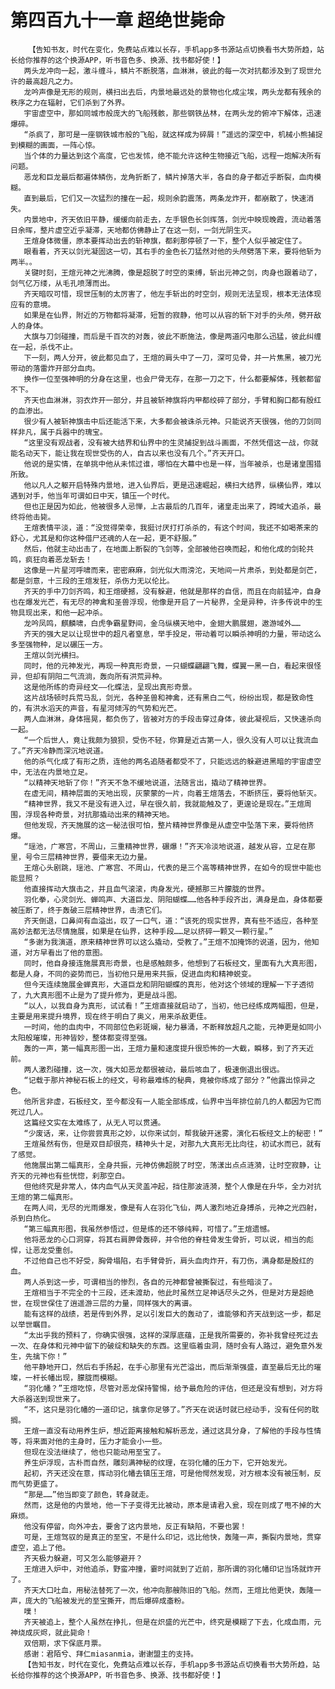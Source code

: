 # 第四百九十一章 超绝世毙命
        【告知书友，时代在变化，免费站点难以长存，手机app多书源站点切换看书大势所趋，站长给你推荐的这个换源APP，听书音色多、换源、找书都好使！】
       两头龙冲向一起，激斗缠斗，鳞片不断脱落，血淋淋，彼此的每一次对抗都涉及到了现世允许的最高超凡之力。
       龙吟声像是无形的规则，横扫出去后，内景地最远处的景物也化成尘埃，两头龙都有残余的秩序之力在辐射，它们杀到了外界。
       宇宙虚空中，那如同城市般庞大的飞船残骸，那些钢铁丛林，在两头龙的俯冲下解体，迅速爆碎。
       “杀疯了，那可是一座钢铁城市般的飞船，就这样成为碎屑！”遥远的深空中，机械小熊捕捉到模糊的画面，一阵心惊。
       当个体的力量达到这个高度，它也发怵，绝不能允许这种生物接近飞船，远程一炮解决所有问题。
       恶龙和巨龙最后都遍体鳞伤，龙角折断了，鳞片掉落大半，各自的身子都近乎断裂，血肉模糊。
       直到最后，它们又一次猛烈的撞在一起，规则余韵震荡，两条龙炸开，都崩散了，快速消失。
       内景地中，齐天依旧平静，缓缓向前走去，左手银色长剑挥落，剑光中映现晚霞，流动着落日余晖，整片虚空近乎凝滞，天地都仿佛静止了在这一刻，一剑光阴生灭。
       王煊身体微僵，原本要挥动出去的斩神旗，都刹那停顿了一下，整个人似乎被定住了。
       眼看着，齐天以剑光凝固这一切，其右手的金色长刀猛然对他的头颅劈落下来，要将他斩为两半。。
       关键时刻，王煊元神之光沸腾，像是超脱了时空的束缚，斩出元神之剑，肉身也跟着动了，剑气亿万缕，从毛孔喷薄而出。
       齐天暗叹可惜，现世压制的太厉害了，他左手斩出的时空剑，规则无法呈现，根本无法体现应有的意境。
       如果是在仙界，附近的万物都将凝滞，短暂的寂静，他可以从容的斩下对手的头颅，劈开敌人的身体。
       大旗与刀剑碰撞，而后是千百次的对轰，彼此不断施法，像是两道闪电那么迅猛，彼此纠缠在一起，杀伐不止。
       下一刻，两人分开，彼此都见血了，王煊的肩头中了一刀，深可见骨，并一片焦黑，被刀光带动的落雷炸开部分血肉。
       换作一位至强神明的分身在这里，也会尸骨无存，在那一刀之下，什么都要解体，残骸都留不下。
       齐天也血淋淋，羽衣炸开一部分，并且被斩神旗将内甲都绞碎了部分，手臂和胸口都有殷红的血渗出。
       很少有人被斩神旗击中后还能活下来，大多都会被诛杀元神。只能说齐天很强，他的刀剑同样非凡，属于兵器中的瑰宝。
       “这里没有观战者，没有被大结界和仙界中的生灵捕捉到战斗画面，不然凭借这一战，你就能名动天下，能让我在现世受伤的人，自古以来也没有几个。”齐天开口。
       他说的是实情，在单挑中他从未怵过谁，哪怕在大幕中也是一样，当年被杀，也是诸皇围猎所致。
       他以凡人之躯开启特殊内景地，进入仙界后，更是迅速崛起，横扫大结界，纵横仙界，难以遇到对手，他当年可谓如日中天，镇压一个时代。
       但也正是因为如此，他被很多人忌惮，上古最后的几百年，诸皇走出来了，跨域大追杀，最终将他击毙。
       王煊表情平淡，道：“没觉得荣幸，我挺讨厌打打杀杀的，有这个时间，我还不如喝茶来的舒心，尤其是和你这种借尸还魂的人在一起，更不舒服。”
       然后，他就主动出击了，在地面上断裂的飞剑等，全部被他召唤而起，和他化成的剑轮共鸣，疯狂向着恶龙斩去！
       这像是一片星河呼啸而来，密密麻麻，剑光似大雨滂沱，天地间一片肃杀，到处都是剑芒，都是剑意，十三段的王煊发狂，杀伤力无以伦比。
       齐天的手中刀剑齐鸣，和王煊硬撼，没有躲避，他就是那样的自信，而且在向前猛冲，自身也在爆发光芒，有无尽的神禽和圣兽浮现，他像是开启了一片秘界，全是异种，许多传说中的生物具现出来，和他一起冲杀。
       龙吟凤鸣，麒麟啸，白虎争霸星野间，金乌纵横天地中，金翅大鹏展翅，遨游域外……
       齐天的强大足以让现世中的超凡者窒息，举手投足，带动着可以瞬杀神明的力量，带动这么多至强物种，足以碾压一方。
       王煊以剑光横扫。
       同时，他的元神发光，再现一种真形奇景，一只蝴蝶翩翩飞舞，蝶翼一黑一白，看起来很怪异，但却有阴阳二气流淌，轰向所有洪荒异种。
       这是他所练的奇异经文——化蝶法，呈现出真形奇景。
       这片战场顿时兵荒马乱，剑光，各种圣兽和神禽，还有黑白二气，纷纷出现，都是致命性的，有洪水滔天的声音，有星河倾泻的气势和光芒。
       两人血淋淋，身体摇晃，都负伤了，皆被对方的手段击穿过身体，彼此凝视后，又快速杀向一起。
       “一个后世人，竟让我颇为狼狈，受伤不轻，你算是近古第一人，很久没有人可以让我流血了。”齐天冷静而深沉地说道。
       他的杀气化成了有形之质，连他的两名追随者都受不了，只能远远的躲避进黑暗的宇宙虚空中，无法在内景地立足。
       “以精神天地斩了你！”齐天不急不缓地说道，法随言出，撬动了精神世界。
       在虚无间，精神层面的天地出现，灰蒙蒙的一片，向着王煊落去，不断挤压，要将他斩灭。
       “精神世界，我又不是没有进入过，早在很久前，我就能触及了，更遑论是现在。”王煊周围，浮现各种奇景，对抗那撬动出来的精神天地。
       但他发现，齐天施展的这一秘法很可怕，整片精神世界像是从虚空中坠落下来，要将他挤爆。
       “瑶池，广寒宫，不周山，三重精神世界，碾爆！”齐天冷淡地说道，越发从容，立足在那里，号令三层精神世界，要借来无边力量。
       王煊心头剧跳，瑶池、广寒宫、不周山，代表的是三个高等精神世界，在如今的现世中能也能显照？
       他直接挥动大旗击之，并且血气滚滚，肉身发光，硬撼那三片朦胧的世界。
       羽化拳，心灵剑光、蝉鸣声、大道巨龙、阴阳蝴蝶……他各种手段齐出，满身是血，身体都要被压断了，终于轰破三层精神世界，击溃它们。
       齐天倒退，口鼻间有血溢出，叹了一口气，道：“该死的现实世界，真有些不适应，各种至高妙法都无法尽情施展，如果是在仙界，这种手段……足以挤碎一颗又一颗行星。”
       “多谢为我演道，原来精神世界可以这么撬动，受教了。”王煊不加掩饰的说道，因为，他知道，对方早看出了他的意图。
       同时，他自身接连施展真形奇景，也是感触颇多，他想到了石板经文，里面有九大真形图，都是人身，不同的姿势而已，当初他只是用来共振，促进血肉和精神蜕变。
       但今天连续施展金蝉真形，大道巨龙和阴阳蝴蝶的真形，他对这个领域的理解一下子透彻了，九大真形图不止是为了提升修为，更是战斗图。
       “以人，以我自身为真形，试试看！”王煊直接就启动了，当初，他已经练成两幅图，但是，主要是用来提升境界，现在终于明白了奥义，用来杀敌更佳。
       一时间，他的血肉中，不同部位色彩斑斓，秘力暴涌，不断释放超凡之能，元神更是如同小太阳般璀璨，形神皆妙，整体都变得至强。
       轰的一声，第一幅真形图一出，王煊力量和速度提升很恐怖的一大截，瞬移，到了齐天近前。
       两人激烈碰撞，这一次，强大如恶龙都很被动，最后咳血了，极速倒退出很远。
       “记载于那片神秘石板上的经文，号称最难练的秘典，竟被你练成了部分？”他露出惊异之色。
       他所言非虚，石板经文，至今都没有一人能全部练成，仙界中当年排位前几的人都因为它而死过几人。
       这篇经文实在太难练了，从无人可以贯通。
       “少废话，来，让你尝尝真形之妙，以你来试剑，帮我破开迷雾，演化石板经文上的秘密！”
       王煊虽然有伤，但是双目却很亮，精神头十足，对那九大真形无比向往，初试水而已，就有了感觉。
       他施展出第二幅真形，全身共振，元神仿佛超脱了时空，荡漾出点点涟漪，让时空寂静，让齐天的元神也有些恍惚，刹那空白。
       但他终究是非常人，体内血气从天灵盖冲起，挡住那波涟漪，整个人像是在升华，全力对抗王煊的第二幅真形。
       在两人间，无尽的光雨爆发，像是有人在羽化飞仙，两人激烈地近身搏杀，元神之光四射，杀到白热化。
       “第三幅真形图，我虽然参悟过，但是练的还不够纯粹，可惜了。”王煊遗憾。
       他将恶龙的心口洞穿，将其右肩胛骨轰碎，并令他的脊柱骨发生骨折，可以说，相当的彪悍，让恶龙受重创。
       不过他自己也不好受，胸骨塌陷，右手臂骨折，肩头血肉炸开，有刀伤，满身都是殷红的血。
       两人杀到这一步，可谓相当的惨烈，各自的元神都曾被撕裂过，有些暗淡了。
       王煊相当于不完全的十三段，还未渡劫，他此时虽然立足神话尽头之外，但是对方是超绝世，在现世保住了逍遥游三层的力量，同样强大的离谱。
       能有这样的战绩，若是传到外界，足以引发巨大的轰动了，谁能够和齐天战到这一步，都足以举世瞩目。
       “太出乎我的预料了，你确实很强，这样的深厚底蕴，正是我所需要的，弥补我曾经死过去一次、在身体和元神中留下的破绽和缺失的东西。这里临着虫洞，随时会有人路过，避免意外发生，先擒下你！”
       他平静地开口，然后右手扬起，在手心那里有光芒溢出，而后渐渐强盛，直至最后无比的璀璨，一杆长幡出现，朦胧而模糊。
       “羽化幡？”王煊吃惊，尽管对恶龙保持警惕，给予最危险的评估，但还是没有想到，对方将大杀器送到现世来了。
       “不，这只是羽化幡的一道印记，擒拿你足够了。”齐天在说话时就已经动手，没有任何的耽搁。
       王煊一直没有动用养生炉，想近距离接触和解析恶龙，通过这具分身，了解他的手段与性情等，将来面对他的主身时，压力才能会小一些。
       但现在没法继续了，他也只能动用至宝了。
       养生炉浮现，古朴而自然，雕刻满神秘的纹理，在羽化幡的压力下，它开始发光。
       起初，齐天还没在意，挥动羽化幡去镇压王煊，可是他愕然发现，对方根本没有被压制，反而气势更盛了。
       “那是……”他当即变了颜色，转身就走。
       然而，这是他的内景地，他一下子变得无比被动，原本是请君入瓮，现在则成了甩不掉的大麻烦。
       他没有停留，向外冲去，要舍了这内景地，反正有缺陷，不要也罢！
       可是，王煊驾驭的是真正的至宝，不是什么印记，远比他快，轰隆一声，撕裂内景地，贯穿虚空，追上了他。
       齐天极力躲避，可又怎么能够避开？
       王煊进入炉中，对他追杀，野蛮冲撞，霎时间就到了近前，那所谓的羽化幡印记当场就炸开了。
       齐天大口吐血，用秘法替死了一次，他冲向那艘陈旧的飞船。然而，王煊比他更快，轰隆一声，庞大的飞船被发光的至宝撕开，而后爆碎成齑粉。
       噗！
       齐天被追上，整个人虽然在挣扎，但是在炽盛的光芒中，终究是模糊了下去，化成血雨，元神烧成灰烬，就此毙命！
       双倍期，求下保底月票。
       感谢：君陌兮、拜仁miasanmia，谢谢盟主的支持。
       【告知书友，时代在变化，免费站点难以长存，手机app多书源站点切换看书大势所趋，站长给你推荐的这个换源APP，听书音色多、换源、找书都好使！】